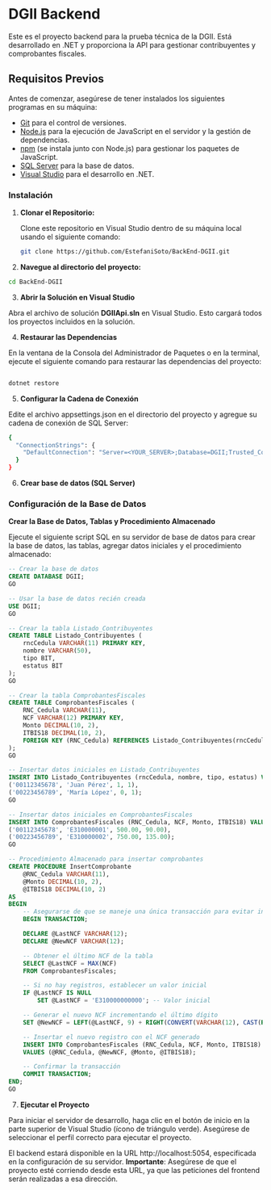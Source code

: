# DGII Backend

Este es el proyecto backend para la prueba técnica de la DGII. Está desarrollado en .NET y proporciona la API para gestionar contribuyentes y comprobantes fiscales.

## Requisitos Previos

Antes de comenzar, asegúrese de tener instalados los siguientes programas en su máquina:

- [Git](https://git-scm.com/) para el control de versiones.
- [Node.js](https://nodejs.org/) para la ejecución de JavaScript en el servidor y la gestión de dependencias.
- [npm](https://www.npmjs.com/) (se instala junto con Node.js) para gestionar los paquetes de JavaScript.
- [SQL Server](https://www.microsoft.com/sql-server) para la base de datos.
- [Visual Studio](https://visualstudio.microsoft.com/) para el desarrollo en .NET.

### Instalación

1. **Clonar el Repositorio:**

   Clone este repositorio en Visual Studio dentro de su máquina local usando el siguiente comando:

   ```bash
   git clone https://github.com/EstefaniSoto/BackEnd-DGII.git
2. **Navegue al directorio del proyecto:**
 ```bash
 cd BackEnd-DGII
```
3. **Abrir la Solución en Visual Studio**
   
Abra el archivo de solución **DGIIApi.sln** en Visual Studio. Esto cargará todos los proyectos incluidos en la solución.

4. **Restaurar las Dependencias**

En la ventana de la Consola del Administrador de Paquetes o en la terminal, ejecute el siguiente comando para restaurar las dependencias del proyecto:

```bash

dotnet restore
```
5. **Configurar la Cadena de Conexión**

Edite el archivo appsettings.json en el directorio del proyecto y agregue su cadena de conexión de SQL Server:
```bash
{
  "ConnectionStrings": {
    "DefaultConnection": "Server=<YOUR_SERVER>;Database=DGII;Trusted_Connection=True;TrustServerCertificate=true;"
  }
}
```
6. **Crear base de datos (SQL Server)**
### Configuración de la Base de Datos

 **Crear la Base de Datos, Tablas y Procedimiento Almacenado**

   Ejecute el siguiente script SQL en su servidor de base de datos para crear la base de datos, las tablas, agregar datos iniciales y el procedimiento almacenado:

   ```sql
   -- Crear la base de datos
   CREATE DATABASE DGII;
   GO

   -- Usar la base de datos recién creada
   USE DGII;
   GO

   -- Crear la tabla Listado_Contribuyentes
   CREATE TABLE Listado_Contribuyentes (
       rncCedula VARCHAR(11) PRIMARY KEY,
       nombre VARCHAR(50),
       tipo BIT,
       estatus BIT
   );
   GO

   -- Crear la tabla ComprobantesFiscales
   CREATE TABLE ComprobantesFiscales (
       RNC_Cedula VARCHAR(11),
       NCF VARCHAR(12) PRIMARY KEY,
       Monto DECIMAL(10, 2),
       ITBIS18 DECIMAL(10, 2),
       FOREIGN KEY (RNC_Cedula) REFERENCES Listado_Contribuyentes(rncCedula)
   );
   GO

   -- Insertar datos iniciales en Listado_Contribuyentes
   INSERT INTO Listado_Contribuyentes (rncCedula, nombre, tipo, estatus) VALUES
   ('00112345678', 'Juan Pérez', 1, 1),
   ('00223456789', 'María López', 0, 1);
   GO

   -- Insertar datos iniciales en ComprobantesFiscales
   INSERT INTO ComprobantesFiscales (RNC_Cedula, NCF, Monto, ITBIS18) VALUES
   ('00112345678', 'E310000001', 500.00, 90.00),
   ('00223456789', 'E310000002', 750.00, 135.00);
   GO

   -- Procedimiento Almacenado para insertar comprobantes
   CREATE PROCEDURE InsertComprobante
       @RNC_Cedula VARCHAR(11),
       @Monto DECIMAL(10, 2),
       @ITBIS18 DECIMAL(10, 2)
   AS
   BEGIN
       -- Asegurarse de que se maneje una única transacción para evitar inserciones múltiples
       BEGIN TRANSACTION;

       DECLARE @LastNCF VARCHAR(12);
       DECLARE @NewNCF VARCHAR(12);

       -- Obtener el último NCF de la tabla
       SELECT @LastNCF = MAX(NCF)
       FROM ComprobantesFiscales;

       -- Si no hay registros, establecer un valor inicial
       IF @LastNCF IS NULL
           SET @LastNCF = 'E310000000000'; -- Valor inicial

       -- Generar el nuevo NCF incrementando el último dígito
       SET @NewNCF = LEFT(@LastNCF, 9) + RIGHT(CONVERT(VARCHAR(12), CAST(RIGHT(@LastNCF, 3) AS INT) + 1), 3);

       -- Insertar el nuevo registro con el NCF generado
       INSERT INTO ComprobantesFiscales (RNC_Cedula, NCF, Monto, ITBIS18)
       VALUES (@RNC_Cedula, @NewNCF, @Monto, @ITBIS18);

       -- Confirmar la transacción
       COMMIT TRANSACTION;
   END;
   GO
```
7. **Ejecutar el Proyecto**

Para iniciar el servidor de desarrollo, haga clic en el botón de inicio en la parte superior de Visual Studio (ícono de triángulo verde). Asegúrese de seleccionar el perfil correcto para ejecutar el proyecto.

El backend estará disponible en la URL http://localhost:5054, especificada en la configuración de su servidor. **Importante**: Asegúrese de que el proyecto esté corriendo desde esta URL, ya que las peticiones del frontend serán realizadas a esa dirección.

